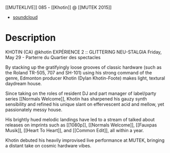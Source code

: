 [[MUTEKLIVE]] 085 - [[Khotin]] @ [[MUTEK 2015]]
- [soundcloud](https://soundcloud.com/mutek_montreal/mutek2015live-khotin?in=mutek_montreal/sets/mutek2015live)

# Description
KHOTIN (CA) @khotin
EXPÉRIENCE 2 :: GLITTERING NEU-STALGIA
Friday, May 29 - Parterre du Quartier des spectacles

By stacking up the gratifyingly loose grooves of classic hardware (such as the Roland TR-505, 707 and SH-101) using his strong command of the genre, Edmonton producer Khotin (Dylan Khotin-Foote) makes light, textural daydream house. 

Since taking on the roles of resident DJ and part manager of label/party series [[Normals Welcome]], Khotin has sharpened his gauzy synth sensibility and refined his unique slant on effervescent acid and mellow, yet passionately messy house. 

His brightly hued melodic landings have led to a stream of talked about releases on imprints such as [[1080p]], [[Normals Welcome]], [[Fauxpas Musik]], [[Heart To Heart]], and 
[[Common Edit]], all within a year. 

Khotin debuted his heavily improvised live performance at MUTEK, bringing a distant take on cosmic hardware vibes.